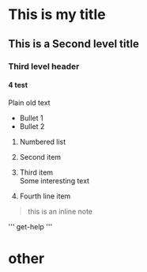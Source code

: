 # This is my title

## This is a Second level title

### Third level header

#### 4 test

Plain old text

* Bullet 1
* Bullet 2

1. Numbered list
2. Second item
3. Third item  
    Some interesting text

4. Fourth line
   item

> this is an inline note

''' 
get-help
'''

# other